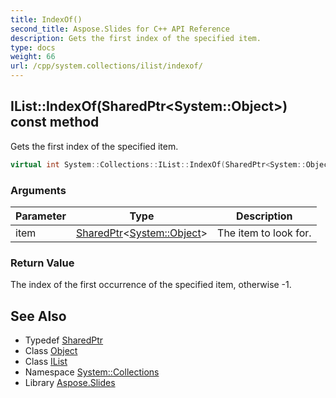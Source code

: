 ```yaml
---
title: IndexOf()
second_title: Aspose.Slides for C++ API Reference
description: Gets the first index of the specified item.
type: docs
weight: 66
url: /cpp/system.collections/ilist/indexof/
---
```

## IList::IndexOf(SharedPtr\<System::Object\>) const method


Gets the first index of the specified item.

```cpp
virtual int System::Collections::IList::IndexOf(SharedPtr<System::Object> item) const =0
```


### Arguments

| Parameter | Type | Description |
| --- | --- | --- |
| item | [SharedPtr](../../../system/sharedptr/)\<[System::Object](../../../system/object/)\> | The item to look for. |

### Return Value

The index of the first occurrence of the specified item, otherwise -1.

## See Also

* Typedef [SharedPtr](../../system/sharedptr/)
* Class [Object](../../system/object/)
* Class [IList](./)
* Namespace [System::Collections](../)
* Library [Aspose.Slides](../../)
